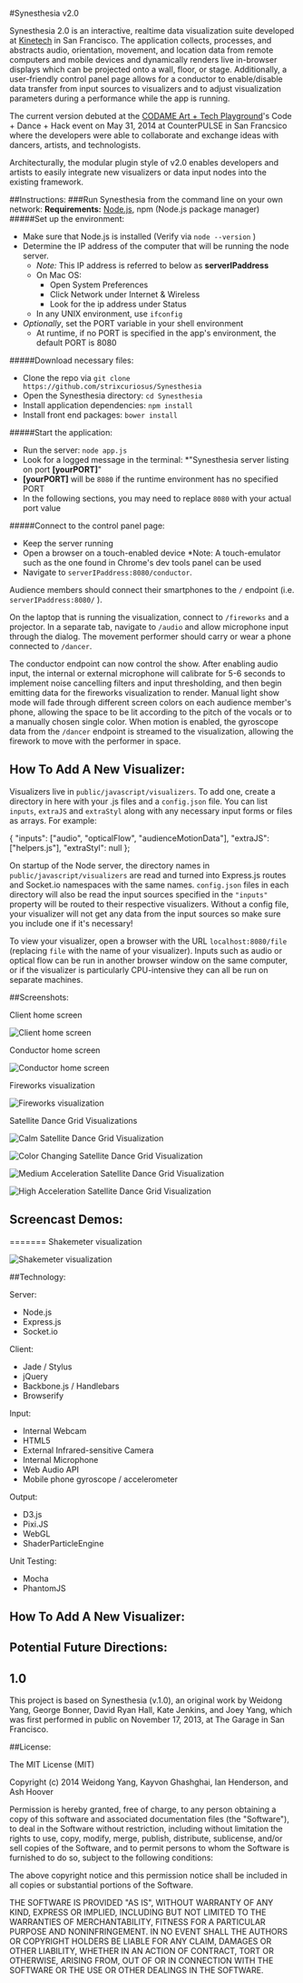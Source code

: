 #Synesthesia v2.0

Synesthesia 2.0 is an interactive, realtime data visualization suite developed at [Kinetech](http://kine-tech.org/) in San Francisco.
The application collects, processes, and abstracts audio, orientation, movement, and location data from remote computers and mobile devices and dynamically renders live in-browser displays which can be projected onto a wall, floor, or stage. 
Additionally, a user-friendly control panel page allows for a conductor to enable/disable data transfer from input sources to visualizers and to adjust visualization parameters during a performance while the app is running.

The current version debuted at the [CODAME Art + Tech Playground](http://www.codame.com/)'s Code + Dance + Hack event on May 31, 2014 at CounterPULSE in San Francsico where the developers were able to collaborate and exchange ideas with dancers, artists, and technologists. 

Architecturally, the modular plugin style of v2.0 enables developers and artists to easily integrate new visualizers or data input nodes into the existing framework. 

##Instructions:
###Run Synesthesia from the command line on your own network:
**Requirements:** [Node.js](http://nodejs.org/), npm (Node.js package manager)
#####Set up the environment:
  * Make sure that Node.js is installed (Verify via `node --version` ) 
  * Determine the IP address of the computer that will be running the node server.
    * _Note:_ This IP address is referred to below as **serverIPaddress**
    * On Mac OS:
      * Open System Preferences
      * Click Network under Internet & Wireless
      * Look for the ip address under Status
    * In any UNIX environment, use `ifconfig` 
  * _Optionally_, set the PORT variable in your shell environment
    * At runtime, if no PORT is specified in the app's environment, the default PORT is 8080

#####Download necessary files:
  * Clone the repo via `git clone https://github.com/strixcuriosus/Synesthesia`
  * Open the Synesthesia directory: `cd Synesthesia`
  * Install application dependencies: `npm install`
  * Install front end packages: `bower install`

#####Start the application:
  * Run the server: `node app.js` 
  * Look for a logged message in the terminal:
   *"Synesthesia server listing on port __[yourPORT]__"
   * __[yourPORT]__ will be `8080` if the runtime environment has no specified PORT
   * In the following sections, you may need to replace `8080` with your actual port value

#####Connect to the control panel page:
  * Keep the server running
  * Open a browser on a touch-enabled device 
    *Note: A touch-emulator such as the one found in Chrome's dev tools panel can be used
  * Navigate to `serverIPaddress:8080/conductor`.


Audience members should connect their smartphones to the `/` endpoint (i.e. `serverIPaddress:8080/` ). 

On the laptop that is running the visualization, connect to `/fireworks` and a projector. In a separate tab, navigate to `/audio` and allow microphone input through the dialog. The movement performer should carry or wear a phone connected to `/dancer`.


The conductor endpoint can now control the show. After enabling audio input, the internal or external microphone will calibrate for 5-6 seconds to implement noise cancelling filters and input thresholding, and then begin emitting data for the fireworks visualization to render. Manual light show mode will fade through different screen colors on each audience member's phone, allowing the space to be lit according to the pitch of the vocals or to a manually chosen single color. When motion is enabled, the gyroscope data from the `/dancer` endpoint is streamed to the visualization, allowing the firework to move with the performer in space. 



## How To Add A New Visualizer: 

Visualizers live in `public/javascript/visualizers`. To add one, create a directory in here with your .js files and a `config.json` file. You can list `inputs`, `extraJS` and `extraStyl` along with any necessary input forms or files as arrays. For example:

   {
      "inputs": ["audio", "opticalFlow", "audienceMotionData"],
      "extraJS": ["helpers.js"],
      "extraStyl": null
    };
 
On startup of the Node server, the directory names in `public/javascript/visualizers` are read and turned into Express.js routes and Socket.io namespaces with the same names. `config.json` files in each directory will also be read the input sources specified in the `"inputs"` property will be routed to their respective visualizers. Without a config file, your visualizer will not get any data from the input sources so make sure you include one if it's necessary!

To view your visualizer, open a browser with the URL `localhost:8080/file` (replacing `file` with the name of your visualizer). Inputs such as audio or optical flow can be run in another browser window on the same computer, or if the visualizer is particularly CPU-intensive they can all be run on separate machines.


##Screenshots:

Client home screen

![Client home screen](/screenshots/ClientView.png "Client Home Screen")

Conductor home screen

![Conductor home screen](/screenshots/conductorScreen2.png "Conductor Control Panel Page")

Fireworks visualization

![Fireworks visualization](/screenshots/fireworks.png "Fireworks display with audio and phone motion")

Satellite Dance Grid Visualizations

![Calm Satellite Dance Grid Visualization](/screenshots/SatelliteDanceGrid/CalmGrid.png "Dance grid display with thin lines correlating to low acceleration")

![Color Changing Satellite Dance Grid Visualization](/screenshots/SatelliteDanceGrid/ColorChange.png "Dance grid display with color changes corresponding to max frequency of audio input")

![Medium Acceleration Satellite Dance Grid Visualization](/screenshots/SatelliteDanceGrid/RampUpGrid.png "Dance grid display with medium-thick lines correlating to moderate acceleration")

![High Acceleration Satellite Dance Grid Visualization](/screenshots/SatelliteDanceGrid/RampUpGrid2.png "Dance grid display with thick, bold lines correlating to high acceleration")

## Screencast Demos:
=======
Shakemeter visualization

![Shakemeter visualization](/screenshots/shakemeter.png "Shakemeter display from phone motion")


##Technology:

Server:
  - Node.js
  - Express.js
  - Socket.io

Client:
  - Jade / Stylus
  - jQuery
  - Backbone.js / Handlebars
  - Browserify

Input:
  - Internal Webcam
  - HTML5
  - External Infrared-sensitive Camera
  - Internal Microphone
  - Web Audio API
  - Mobile phone gyroscope / accelerometer

Output:
  - D3.js
  - Pixi.JS
  - WebGL
  - ShaderParticleEngine

Unit Testing:
  - Mocha
  - PhantomJS

## How To Add A New Visualizer: 

## Potential Future Directions:

## 1.0
This project is based on Synesthesia (v.1.0), an original work by Weidong Yang, George Bonner, David Ryan Hall, Kate Jenkins, and Joey Yang, which was first performed in public on November 17, 2013, at The Garage in San Francisco.

##License:

The MIT License (MIT)

Copyright (c) 2014 Weidong Yang, Kayvon Ghashghai, Ian Henderson, and Ash Hoover

Permission is hereby granted, free of charge, to any person obtaining a copy of this software and associated documentation files (the "Software"), to deal in the Software without restriction, including without limitation the rights to use, copy, modify, merge, publish, distribute, sublicense, and/or sell copies of the Software, and to permit persons to whom the Software is furnished to do so, subject to the following conditions:

The above copyright notice and this permission notice shall be included in
all copies or substantial portions of the Software.

THE SOFTWARE IS PROVIDED "AS IS", WITHOUT WARRANTY OF ANY KIND, EXPRESS OR IMPLIED, INCLUDING BUT NOT LIMITED TO THE WARRANTIES OF MERCHANTABILITY, FITNESS FOR A PARTICULAR PURPOSE AND NONINFRINGEMENT. IN NO EVENT SHALL THE AUTHORS OR COPYRIGHT HOLDERS BE LIABLE FOR ANY CLAIM, DAMAGES OR OTHER LIABILITY, WHETHER IN AN ACTION OF CONTRACT, TORT OR OTHERWISE, ARISING FROM, OUT OF OR IN CONNECTION WITH THE SOFTWARE OR THE USE OR OTHER DEALINGS IN THE SOFTWARE.

